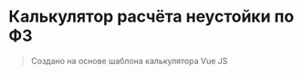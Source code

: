 # Калькулятор расчёта неустойки по ФЗ

<blockquote>Создано на основе шаблона калькулятора Vue JS</blockquote>
